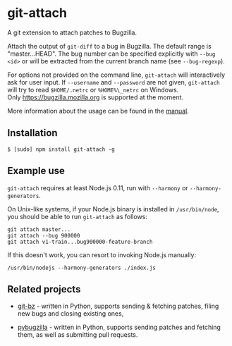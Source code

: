 git-attach
==========

A git extension to attach patches to Bugzilla.

Attach the output of `git-diff` to a bug in Bugzilla.  The default range is 
"master...HEAD".  The bug number can be specified explicitly with `--bug <id>` 
or will be extracted from the current branch name (see `--bug-regexp`).

For options not provided on the command line, `git-attach` will interactively 
ask for user input.  If `--username` and `--password` are not given, 
`git-attach` will try to read `$HOME/.netrc` or `%HOME%\_netrc` on Windows.  
Only https://bugzilla.mozilla.org is supported at the moment.

More information about the usage can be found in the [manual][].

[manual]: https://github.com/stasm/git-attach/blob/master/man/doc.md


## Installation

    $ [sudo] npm install git-attach -g


## Example use

`git-attach` requires at least Node.js 0.11, run with `--harmony` or 
`--harmony-generators`.

On Unix-like systems, if your Node.js binary is installed in `/usr/bin/node`, 
you should be able to run `git-attach` as follows:

    git attach master...
    git attach --bug 900000
    git attach v1-train...bug900000-feature-branch

If this doesn't work, you can resort to invoking Node.js manually:

    /usr/bin/nodejs --harmony-generators ./index.js


## Related projects

 - [git-bz][] - written in Python, supports sending & fetching patches, filing 
   new bugs and closing existing ones,

 - [pybugzilla][] - written in Python, supports sending patches and fetching 
   them, as well as submitting pull requests.

[git-bz]: http://git.fishsoup.net/cgit/git-bz/tree/git-bz.txt
[pybugzilla]: https://github.com/toolness/pybugzilla
